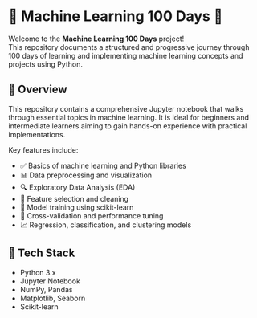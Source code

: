 # 🧠 Machine Learning 100 Days 🚀

Welcome to the **Machine Learning 100 Days** project!  
This repository documents a structured and progressive journey through 100 days of learning and implementing machine learning concepts and projects using Python.

## 📌 Overview

This repository contains a comprehensive Jupyter notebook that walks through essential topics in machine learning. It is ideal for beginners and intermediate learners aiming to gain hands-on experience with practical implementations.

Key features include:
- ✅ Basics of machine learning and Python libraries
- 📊 Data preprocessing and visualization
- 🔍 Exploratory Data Analysis (EDA)
- 🧹 Feature selection and cleaning
- 🧠 Model training using scikit-learn
- 🔁 Cross-validation and performance tuning
- 📈 Regression, classification, and clustering models


## 🧰 Tech Stack

- Python 3.x
- Jupyter Notebook
- NumPy, Pandas
- Matplotlib, Seaborn
- Scikit-learn


